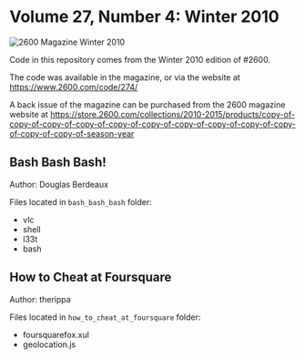 # Volume 27, Number 4: Winter 2010

![2600 Magazine Winter 2010](https://www.2600.com/sites/default/files/styles/large/public/wi101.gif)

Code in this repository comes from the Winter 2010 edition of #2600.

The code was available in the magazine, or via the website at https://www.2600.com/code/274/

A back issue of the magazine can be purchased from the 2600 magazine website at https://store.2600.com/collections/2010-2015/products/copy-of-copy-of-copy-of-copy-of-copy-of-copy-of-copy-of-copy-of-copy-of-copy-of-copy-of-copy-of-season-year

## Bash Bash Bash!

Author: Douglas Berdeaux

Files located in `bash_bash_bash` folder:

* vlc
* shell
* l33t
* bash

## How to Cheat at Foursquare

Author: therippa

Files located in `how_to_cheat_at_foursquare` folder:

* foursquarefox.xul
* geolocation.js



